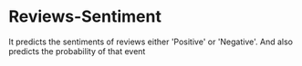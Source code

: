 # Reviews-Sentiment
It predicts the sentiments of reviews either 'Positive' or 'Negative'. And also predicts the probability of that event
